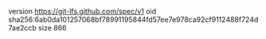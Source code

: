 version https://git-lfs.github.com/spec/v1
oid sha256:6ab0da101257068bf78991195844fd57ee7e978ca92cf9112488f724d7ae2ccb
size 866
